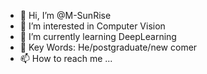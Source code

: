 - 👋 Hi, I’m @M-SunRise
- 👀 I’m interested in Computer Vision
- 🌱 I’m currently learning DeepLearning
- 💞️ Key Words: He/postgraduate/new comer
- 📫 How to reach me ...
